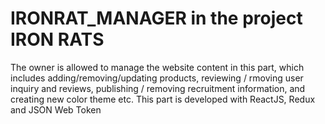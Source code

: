 # IRONRAT_MANAGER in the project IRON RATS
The owner is allowed to manage the website content in this part, which includes adding/removing/updating products, reviewing / rmoving user
inquiry and reviews, publishing / removing recruitment information, and creating new color theme etc.
This part is developed with ReactJS, Redux and JSON Web Token
